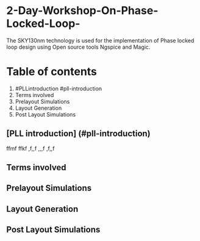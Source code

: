 # 2-Day-Workshop-On-Phase-Locked-Loop-

The SKY130nm technology is used for the implementation of Phase locked loop design using Open source tools Ngspice and Magic.

# Table of contents
1. #PLLintroduction
#pll-introduction
3. Terms involved
4. Prelayout Simulations
5. Layout Generation
6. Post Layout Simulations

## [PLL introduction] (#pll-introduction)

ffmf
ffkf
,f,,f
,,,f
,f,,f
## Terms involved
## Prelayout Simulations
## Layout Generation
## Post Layout Simulations
